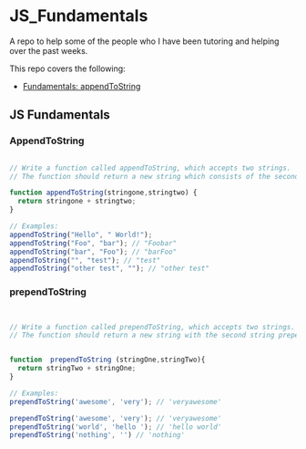 # JS_Fundamentals
A repo to help some of the people who I have been tutoring and helping over the past weeks.

This repo covers the following:

- [Fundamentals: appendToString](#appendToString)

## JS Fundamentals

### AppendToString
```JavaScript

// Write a function called appendToString, which accepts two strings.
// The function should return a new string which consists of the second string appended to the first string.

function appendToString(stringone,stringtwo) {
  return stringone + stringtwo;
}

// Examples:
appendToString("Hello", " World!");
appendToString("Foo", "bar"); // "Foobar"
appendToString("bar", "Foo"); // "barFoo"
appendToString("", "test"); // "test"
appendToString("other test", ""); // "other test"
```
### prependToString
```JavaScript


// Write a function called prependToString, which accepts two strings.
// The function should return a new string with the second string prepended to the first string.


function  prependToString (stringOne,stringTwo){
  return stringTwo + stringOne;
}

// Examples:
prependToString('awesome', 'very'); // 'veryawesome'

prependToString('awesome', 'very'); // 'veryawesome'
prependToString('world', 'hello '); // 'hello world'
prependToString('nothing', '') // 'nothing'

```